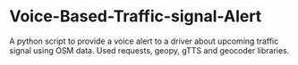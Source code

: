 # Voice-Based-Traffic-signal-Alert
A python script to provide a voice alert to a driver about upcoming traffic signal using OSM data. Used requests, geopy,  gTTS and geocoder libraries.
